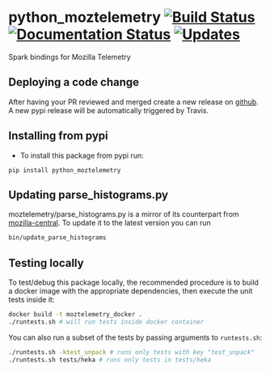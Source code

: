 
# python_moztelemetry [![Build Status](https://travis-ci.org/mozilla/python_moztelemetry.svg?branch=master)](https://travis-ci.org/mozilla/python_moztelemetry) [![Documentation Status](http://readthedocs.org/projects/python_moztelemetry/badge/?version=latest)](https://python_moztelemetry.readthedocs.io/?badge=latest) [![Updates](https://pyup.io/repos/github/mozilla/python_moztelemetry/shield.svg)](https://pyup.io/repos/github/mozilla/python_moztelemetry/)

Spark bindings for Mozilla Telemetry

## Deploying a code change
After having your PR reviewed and merged create a new release on [github](https://help.github.com/articles/creating-releases/).
A new pypi release will be automatically triggered by Travis.

## Installing from pypi
- To install this package from pypi run:
```
pip install python_moztelemetry
```

## Updating parse_histograms.py
moztelemetry/parse_histograms.py is a mirror of its counterpart from
[mozilla-central](https://hg.mozilla.org/mozilla-central/raw-file/tip/toolkit/components/telemetry/parse_histograms.py).
To update it to the latest version you can run
```bash
bin/update_parse_histograms
```

## Testing locally

To test/debug this package locally, the recommended procedure is to build a
docker image with the appropriate dependencies, then execute the unit
tests inside it:

```bash
docker build -t moztelemetry_docker .
./runtests.sh # will run tests inside docker container
```

You can also run a subset of the tests by passing arguments to `runtests.sh`:

```bash
./runtests.sh -ktest_unpack # runs only tests with key "test_unpack"
./runtests.sh tests/heka # runs only tests in tests/heka
```
